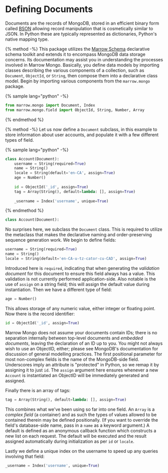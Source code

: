 # Defining Documents

Documents are the records of MongoDB, stored in an efficient binary form called [BSON](http://bsonspec.org) allowing record manipulation that is cosmetically similar to JSON. In Python these are typically represented as dictionaries, Python's native mapping type.

{% method -%}
This package utilizes the [Marrow Schema](https://github.com/marrow/schema#readme) declarative schema toolkit and extends it to encompass MongoDB data storage concerns. Its documentation may assist you in understanding the processes involved in Marrow Mongo. Basically, you define data models by importing classes describing the various components of a collection, such as ``Document``, ``ObjectId``, or ``String``, then compose them into a declarative class model. Begin by importing various components from the `marrow.mongo` package.

{% sample lang="python" -%}
```python
from marrow.mongo import Document, Index
from marrow.mongo.field import ObjectId, String, Number, Array
```
{% endmethod %}

{% method -%}
Let us now define a ``Document`` subclass, in this example to store information about user accounts, and populate it with a few different types of field.

{% sample lang="python" -%}
```python
class Account(Document):
	username = String(required=True)
	name = String()
	locale = String(default='en-CA', assign=True)
	age = Number()
	
	id = ObjectId('_id', assign=True)
	tag = Array(String(), default=lambda: [], assign=True)
	
	_username = Index('username', unique=True)
```
{% endmethod %}


```python
class Account(Document):
```

No surprises here, we subclass the `Document` class. This is required to utilize the metaclass that makes the declarative naming and order-preserving sequence generation work. We begin to define fields:

```python
username = String(required=True)
name = String()
locale = String(default='en-CA-u-tz-cator-cu-CAD', assign=True)
```

Introduced here is `required`, indicating that when generating the *validation document* for this document to ensure this field always has a value. This validation is not currently performed application-side. Also notable is the use of `assign` on a string field; this will assign the default value during instantiation. Then we have a different type of field:

```python
age = Number()
```

This allows storage of any numeric value, either integer or floating point. Now there is the record identifier:

```python
id = ObjectId('_id', assign=True)
```

Marrow Mongo does not assume your documents contain IDs; there is no separation internally between top-level documents and *embedded documents*, leaving the declaration of an ID up to you. You might not always wish to use an ObjectID, either; please see MongoDB's documentation for discussion of general modelling practices. The first positional parameter for most non-complex fields is the name of the MongoDB-side field. Underscores imply an attribute is "protected" in Python, so we remap it by assigning it to just `id`. The `assign` argument here ensures whenever a new `Account` is instantiated an ObjectID will be immediately generated and assigned.

Finally there is an array of tags:

```python
tag = Array(String(), default=lambda: [], assign=True)
```

This combines what we've been using so far into one field. An `Array` is a *complex field* (a container) and as such the types of values allowed to be contained therein may be defined positionally. (If you want to override the field's database-side name, pass in a `name` as a keyword argument.) A default is defined as an anonymous callback function which constructs a new list on each request. The default will be executed and the result assigned automatically during initialization as per `id` or `locale`.

Lastly we define a unique index on the username to speed up any queries involving that field:

```python
_username = Index('username', unique=True)
```
